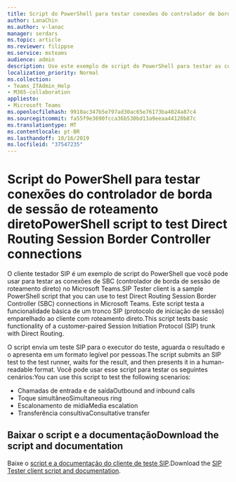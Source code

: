 ```yaml
---
title: Script do PowerShell para testar conexões do controlador de borda de sessão de roteamento direto
author: LanaChin
ms.author: v-lanac
manager: serdars
ms.topic: article
ms.reviewer: filippse
ms.service: msteams
audience: admin
description: Use este exemplo de script do PowerShell para testar as conexões de controlador de borda de sessão de roteamento direto no Microsoft Teams.
localization_priority: Normal
ms.collection:
- Teams_ITAdmin_Help
- M365-collaboration
appliesto:
- Microsoft Teams
ms.openlocfilehash: 9910ac347b5e797ad30ac65e76173ba4024a87c4
ms.sourcegitcommit: fa55f9e3690fcca36b530bd13a9eeaa44120b87c
ms.translationtype: MT
ms.contentlocale: pt-BR
ms.lasthandoff: 10/16/2019
ms.locfileid: "37547235"
---
```

# <a name="powershell-script-to-test-direct-routing-session-border-controller-connections"></a><span data-ttu-id="7aefc-103">Script do PowerShell para testar conexões do controlador de borda de sessão de roteamento direto</span><span class="sxs-lookup"><span data-stu-id="7aefc-103">PowerShell script to test Direct Routing Session Border Controller connections</span></span>

<span data-ttu-id="7aefc-104">O cliente testador SIP é um exemplo de script do PowerShell que você pode usar para testar as conexões de SBC (controlador de borda de sessão de roteamento direto) no Microsoft Teams.</span><span class="sxs-lookup"><span data-stu-id="7aefc-104">SIP Tester client is a sample PowerShell script that you can use to test Direct Routing Session Border Controller (SBC) connections in Microsoft Teams.</span></span> <span data-ttu-id="7aefc-105">Este script testa a funcionalidade básica de um tronco SIP (protocolo de iniciação de sessão) emparelhado ao cliente com roteamento direto.</span><span class="sxs-lookup"><span data-stu-id="7aefc-105">This script tests basic functionality of a customer-paired Session Initiation Protocol (SIP) trunk with Direct Routing.</span></span>

<span data-ttu-id="7aefc-106">O script envia um teste SIP para o executor do teste, aguarda o resultado e o apresenta em um formato legível por pessoas.</span><span class="sxs-lookup"><span data-stu-id="7aefc-106">The script submits an SIP test to the test runner, waits for the result, and then presents it in a human-readable format.</span></span> <span data-ttu-id="7aefc-107">Você pode usar esse script para testar os seguintes cenários:</span><span class="sxs-lookup"><span data-stu-id="7aefc-107">You can use this script to test the following scenarios:</span></span>

- <span data-ttu-id="7aefc-108">Chamadas de entrada e de saída</span><span class="sxs-lookup"><span data-stu-id="7aefc-108">Outbound and inbound calls</span></span>
- <span data-ttu-id="7aefc-109">Toque simultâneo</span><span class="sxs-lookup"><span data-stu-id="7aefc-109">Simultaneous ring</span></span>
- <span data-ttu-id="7aefc-110">Escalonamento de mídia</span><span class="sxs-lookup"><span data-stu-id="7aefc-110">Media escalation</span></span>
- <span data-ttu-id="7aefc-111">Transferência consultiva</span><span class="sxs-lookup"><span data-stu-id="7aefc-111">Consultative transfer</span></span>

## <a name="download-the-script-and-documentation"></a><span data-ttu-id="7aefc-112">Baixar o script e a documentação</span><span class="sxs-lookup"><span data-stu-id="7aefc-112">Download the script and documentation</span></span>

<span data-ttu-id="7aefc-113">Baixe o [script e a documentação do cliente de teste SIP](https://github.com/MicrosoftDocs/OfficeDocs-SkypeForBusiness/blob/live/Teams/downloads/sip-tester-client/siptesterclient.zip?raw=true).</span><span class="sxs-lookup"><span data-stu-id="7aefc-113">Download the [SIP Tester client script and documentation](https://github.com/MicrosoftDocs/OfficeDocs-SkypeForBusiness/blob/live/Teams/downloads/sip-tester-client/siptesterclient.zip?raw=true).</span></span>